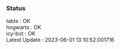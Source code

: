 ### Status


table : OK  
hogwarts : OK  
icy-bot : OK  
Latest Update : 2023-06-01 13:10:52.001716

